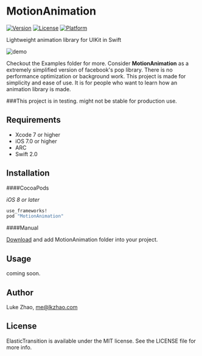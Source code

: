 # MotionAnimation

[![Version](https://img.shields.io/cocoapods/v/MotionAnimation.svg?style=flat)](http://cocoapods.org/pods/MotionAnimation)
[![License](https://img.shields.io/cocoapods/l/MotionAnimation.svg?style=flat)](http://cocoapods.org/pods/MotionAnimation)
[![Platform](https://img.shields.io/cocoapods/p/MotionAnimation.svg?style=flat)](http://cocoapods.org/pods/MotionAnimation)

Lightweight animation library for UIKit in Swift

![demo](https://github.com/lkzhao/MotionAnimation/blob/master/imgs/demo.gif?raw=true)

Checkout the Examples folder for more.
Consider **MotionAnimation** as a extremely simplified version of facebook's pop library.
There is no performance optimization or background work. This project is made for simplicity and ease of use. It is for people who want to learn how an animation library is made.

###This project is in testing. might not be stable for production use.

## Requirements

* Xcode 7 or higher
* iOS 7.0 or higher
* ARC
* Swift 2.0

## Installation

####CocoaPods

*iOS 8 or later*

```ruby
use_frameworks!
pod "MotionAnimation"
```

####Manual

[Download](https://github.com/lkzhao/MotionAnimation/archive/master.zip) and add MotionAnimation folder into your project.

## Usage

coming soon.

## Author

Luke Zhao, me@lkzhao.com

## License

ElasticTransition is available under the MIT license. See the LICENSE file for more info.
